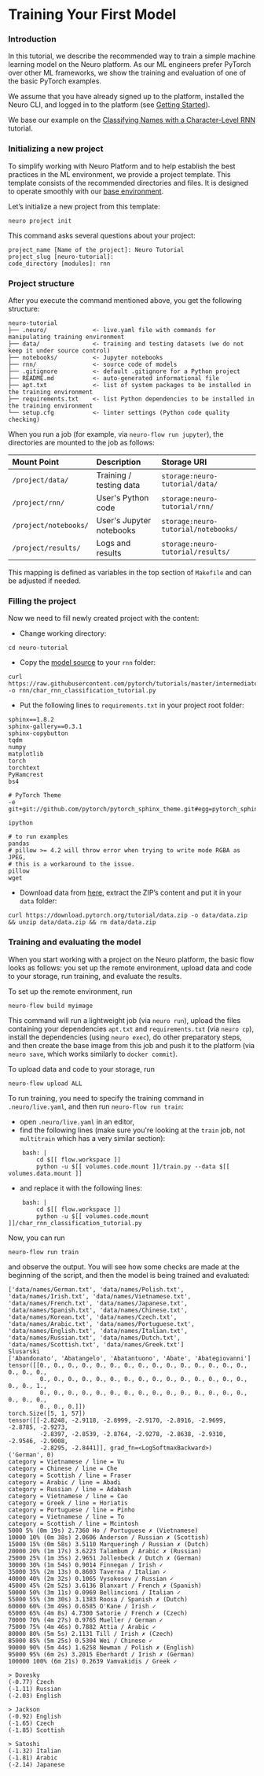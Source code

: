 # Training Your First Model

### Introduction

In this tutorial, we describe the recommended way to train a simple machine learning model on the Neuro platform. As our ML engineers prefer PyTorch over other ML frameworks, we show the training and evaluation of one of the basic PyTorch examples.

We assume that you have already signed up to the platform, installed the Neuro CLI, and logged in to the platform \(see [Getting Started](getting-started.md)\).

We base our example on the [Classifying Names with a Character-Level RNN](https://pytorch.org/tutorials/intermediate/char_rnn_classification_tutorial.html) tutorial.

### Initializing a new project

To simplify working with Neuro Platform and to help establish the best practices in the ML environment, we provide a project template. This template consists of the recommended directories and files. It is designed to operate smoothly with our [base environment](https://hub.docker.com/r/neuromation/base).

Let’s initialize a new project from this template:

```text
neuro project init
```

This command asks several questions about your project:

```text
project_name [Name of the project]: Neuro Tutorial
project_slug [neuro-tutorial]: 
code_directory [modules]: rnn
```

### Project structure

After you execute the command mentioned above, you get the following structure:

```text
neuro-tutorial
├── .neuro/             <- live.yaml file with commands for manipulating training environment
├── data/               <- training and testing datasets (we do not keep it under source control)
├── notebooks/          <- Jupyter notebooks
├── rnn/                <- source code of models
├── .gitignore          <- default .gitignore for a Python project
├── README.md           <- auto-generated informational file
├── apt.txt             <- list of system packages to be installed in the training environment 
├── requirements.txt    <- list Python dependencies to be installed in the training environment     
└── setup.cfg           <- linter settings (Python code quality checking)
```

When you run a job \(for example, via `neuro-flow run jupyter`\), the directories are mounted to the job as follows:

| Mount Point | Description | Storage URI |
| :--- | :--- | :--- |
| `/project/data/` | Training / testing data | `storage:neuro-tutorial/data/` |
| `/project/rnn/` | User's Python code | `storage:neuro-tutorial/rnn/` |
| `/project/notebooks/` | User's Jupyter notebooks | `storage:neuro-tutorial/notebooks/` |
| `/project/results/` | Logs and results | `storage:neuro-tutorial/results/` |

This mapping is defined as variables in the top section of `Makefile` and can be adjusted if needed.

### Filling the project

Now we need to fill newly created project with the content:

* Change working directory:

```text
cd neuro-tutorial
```

* Copy the [model source](https://github.com/pytorch/tutorials/blob/master/intermediate_source/char_rnn_classification_tutorial.py) to your `rnn` folder:

```text
curl https://raw.githubusercontent.com/pytorch/tutorials/master/intermediate_source/char_rnn_classification_tutorial.py -o rnn/char_rnn_classification_tutorial.py
```

* Put the following lines to  `requirements.txt` in your project root folder:

```text
sphinx==1.8.2
sphinx-gallery==0.3.1
sphinx-copybutton
tqdm
numpy
matplotlib
torch
torchtext
PyHamcrest
bs4

# PyTorch Theme
-e git+git://github.com/pytorch/pytorch_sphinx_theme.git#egg=pytorch_sphinx_theme

ipython

# to run examples
pandas
# pillow >= 4.2 will throw error when trying to write mode RGBA as JPEG,
# this is a workaround to the issue.
pillow
wget

```

* Download data from [here](https://download.pytorch.org/tutorial/data.zip), extract the ZIP’s content and put it in your `data` folder:

```text
curl https://download.pytorch.org/tutorial/data.zip -o data/data.zip && unzip data/data.zip && rm data/data.zip
```

### Training and evaluating the model

When you start working with a project on the Neuro platform, the basic flow looks as follows: you set up the remote environment, upload data and code to your storage, run training, and evaluate the results.

To set up the remote environment, run

```text
neuro-flow build myimage
```

This command will run a lightweight job \(via `neuro run`\), upload the files containing your dependencies `apt.txt` and `requirements.txt` \(via `neuro cp`\), install the dependencies \(using `neuro exec`\), do other preparatory steps, and then create the base image from this job and push it to the platform \(via `neuro save`, which works similarly to `docker commit`\).

To upload data and code to your storage, run

```text
neuro-flow upload ALL
```

To run training, you need to specify the training command in `.neuro/live.yaml`, and then run `neuro-flow run train`:

* open `.neuro/live.yaml` in an editor,
* find the following lines \(make sure you're looking at the `train` job, not `multitrain` which has a very similar section\):

```text
    bash: |
        cd $[[ flow.workspace ]]
        python -u $[[ volumes.code.mount ]]/train.py --data $[[ volumes.data.mount ]]
```

* and replace it with the following lines: 

```text
    bash: |
        cd $[[ flow.workspace ]]
        python -u $[[ volumes.code.mount ]]/char_rnn_classification_tutorial.py
```

Now, you can run

```text
neuro-flow run train
```

and observe the output. You will see how some checks are made at the beginning of the script, and then the model is being trained and evaluated:

```text
['data/names/German.txt', 'data/names/Polish.txt', 'data/names/Irish.txt', 'data/names/Vietnamese.txt', 
'data/names/French.txt', 'data/names/Japanese.txt', 'data/names/Spanish.txt', 'data/names/Chinese.txt', 
'data/names/Korean.txt', 'data/names/Czech.txt', 'data/names/Arabic.txt', 'data/names/Portuguese.txt', 
'data/names/English.txt', 'data/names/Italian.txt', 'data/names/Russian.txt', 'data/names/Dutch.txt', 
'data/names/Scottish.txt', 'data/names/Greek.txt']
Slusarski
['Abandonato', 'Abatangelo', 'Abatantuono', 'Abate', 'Abategiovanni']
tensor([[0., 0., 0., 0., 0., 0., 0., 0., 0., 0., 0., 0., 0., 0., 0., 0., 0., 0.,
         0., 0., 0., 0., 0., 0., 0., 0., 0., 0., 0., 0., 0., 0., 0., 0., 0., 1.,
         0., 0., 0., 0., 0., 0., 0., 0., 0., 0., 0., 0., 0., 0., 0., 0., 0., 0.,
         0., 0., 0.]])
torch.Size([5, 1, 57])
tensor([[-2.8248, -2.9118, -2.8999, -2.9170, -2.8916, -2.9699, -2.8785, -2.9273,
         -2.8397, -2.8539, -2.8764, -2.9278, -2.8638, -2.9310, -2.9546, -2.9008,
         -2.8295, -2.8441]], grad_fn=<LogSoftmaxBackward>)
('German', 0)
category = Vietnamese / line = Vu
category = Chinese / line = Che
category = Scottish / line = Fraser
category = Arabic / line = Abadi
category = Russian / line = Adabash
category = Vietnamese / line = Cao
category = Greek / line = Horiatis
category = Portuguese / line = Pinho
category = Vietnamese / line = To
category = Scottish / line = Mcintosh
5000 5% (0m 19s) 2.7360 Ho / Portuguese ✗ (Vietnamese)
10000 10% (0m 38s) 2.0606 Anderson / Russian ✗ (Scottish)
15000 15% (0m 58s) 3.5110 Marqueringh / Russian ✗ (Dutch)
20000 20% (1m 17s) 3.6223 Talambum / Arabic ✗ (Russian)
25000 25% (1m 35s) 2.9651 Jollenbeck / Dutch ✗ (German)
30000 30% (1m 54s) 0.9014 Finnegan / Irish ✓
35000 35% (2m 13s) 0.8603 Taverna / Italian ✓
40000 40% (2m 32s) 0.1065 Vysokosov / Russian ✓
45000 45% (2m 52s) 3.6136 Blanxart / French ✗ (Spanish)
50000 50% (3m 11s) 0.0969 Bellincioni / Italian ✓
55000 55% (3m 30s) 3.1383 Roosa / Spanish ✗ (Dutch)
60000 60% (3m 49s) 0.6585 O'Kane / Irish ✓
65000 65% (4m 8s) 4.7300 Satorie / French ✗ (Czech)
70000 70% (4m 27s) 0.9765 Mueller / German ✓
75000 75% (4m 46s) 0.7882 Attia / Arabic ✓
80000 80% (5m 5s) 2.1131 Till / Irish ✗ (Czech)
85000 85% (5m 25s) 0.5304 Wei / Chinese ✓
90000 90% (5m 44s) 1.6258 Newman / Polish ✗ (English)
95000 95% (6m 2s) 3.2015 Eberhardt / Irish ✗ (German)
100000 100% (6m 21s) 0.2639 Vamvakidis / Greek ✓

> Dovesky
(-0.77) Czech
(-1.11) Russian
(-2.03) English

> Jackson
(-0.92) English
(-1.65) Czech
(-1.85) Scottish

> Satoshi
(-1.32) Italian
(-1.81) Arabic
(-2.14) Japanese
```

